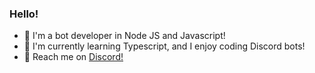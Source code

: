 ### Hello!

- :seedling: I'm a bot developer in Node JS and Javascript!
- :cactus: I'm currently learning Typescript, and I enjoy coding Discord bots!
- :evergreen_tree: Reach me on [Discord!](https://discord.com/users/766792610059780118)
